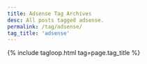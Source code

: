 ```yaml
---
title: Adsense Tag Archives
desc: All posts tagged adsense.
permalink: /tag/adsense/
tag_title: 'adsense'
---
```

{% include tagloop.html tag=page.tag_title %}